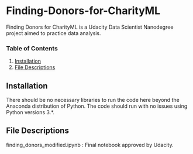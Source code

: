# Finding-Donors-for-CharityML
Finding Donors for CharityML  is a Udacity Data Scientist Nanodegree project aimed to practice data analysis.
### Table of Contents

1. [Installation](#installation)
2. [File Descriptions](#files)

## Installation <a name="installation"></a>

There should be no necessary libraries to run the code here beyond the Anaconda distribution of Python.  The code should run with no issues using Python versions 3.*.
## File Descriptions <a name="files"></a>
finding_donors_modified.ipynb : Final notebook approved by Udacity.
